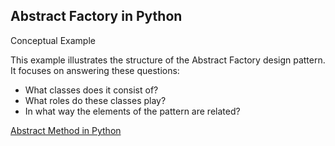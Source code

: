 ## Abstract Factory in Python 

Conceptual Example

This example illustrates the structure of the Abstract Factory design pattern. It focuses on answering these questions:

* What classes does it consist of?
* What roles do these classes play?
* In what way the elements of the pattern are related?

[Abstract Method in Python](https://refactoring.guru/design-patterns/abstract-factory/python/example)
